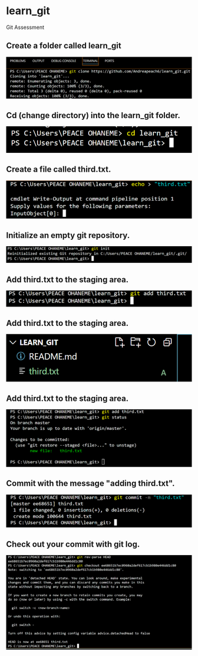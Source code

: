# learn_git
Git Assessment
## Create a folder called learn_git
![learn_git](https://github.com/Andreapeach6/learn_git/blob/master/Image/Step%201.PNG?raw=true)
## Cd (change directory) into the learn_git folder.
![learn_git](https://github.com/Andreapeach6/learn_git/blob/master/Image/Step%202.PNG?raw=true)
## Create a file called third.txt.
![learn_git](https://github.com/Andreapeach6/learn_git/blob/master/Image/Step%203.PNG?raw=true)
## Initialize an empty git repository.
![learn_git](https://github.com/Andreapeach6/learn_git/blob/master/Image/Step%204.PNG?raw=true)
## Add third.txt to the staging area.
![lrearn_git](https://github.com/Andreapeach6/learn_git/blob/master/Image/Step%205.PNG?raw=true)
## Add third.txt to the staging area.
![learn_git](https://github.com/Andreapeach6/learn_git/blob/master/Image/Step%205i.PNG?raw=true)
## Add third.txt to the staging area.
![learn_git](https://github.com/Andreapeach6/learn_git/blob/master/Image/Step%205ii.PNG?raw=true)
## Commit with the message "adding third.txt".
![learn_git](https://github.com/Andreapeach6/learn_git/blob/master/Image/Step%206.PNG?raw=true)
## Check out your commit with git log.
![learn_git](https://github.com/Andreapeach6/learn_git/blob/master/Image/Step%207.PNG?raw=true)
##
